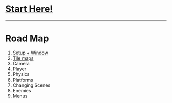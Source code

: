 # [Start Here!](./1.md)
___
# Road Map
1. [Setup + Window](./1.md)
2. [Tile maps](./2.md)
3. Camera
4. Player
5. Physics
6. Platforms
7. Changing Scenes
8. Enemies
9. Menus